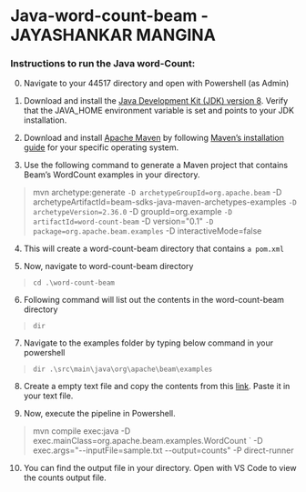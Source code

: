 # Java-word-count-beam - JAYASHANKAR MANGINA

### Instructions to run the Java word-Count:

0. Navigate to your 44517 directory and open with Powershell (as Admin)

1. Download and install the [Java Development Kit (JDK) version 8](https://www.oracle.com/java/technologies/downloads/). Verify that the JAVA_HOME environment variable is set and points to your JDK installation.

2. Download and install [Apache Maven](https://maven.apache.org/download.cgi) by following [Maven’s installation guide](https://maven.apache.org/install.html) for your specific operating system.

3. Use the following command to generate a Maven project that contains Beam’s WordCount examples in your directory.

> mvn archetype:generate `
 -D archetypeGroupId=org.apache.beam `
 -D archetypeArtifactId=beam-sdks-java-maven-archetypes-examples `
 -D archetypeVersion=2.36.0 `
 -D groupId=org.example `
 -D artifactId=word-count-beam `
 -D version="0.1" `
 -D package=org.apache.beam.examples `
 -D interactiveMode=false
 

4. This will create a word-count-beam directory that contains ```a pom.xml```

5. Now, navigate to word-count-beam directory

> ```cd .\word-count-beam```

6. Following command will list out the contents in the word-count-beam directory

> ```dir```

7. Navigate to the examples folder by typing below command in your powershell

> ```dir .\src\main\java\org\apache\beam\examples```

8. Create a empty text file and copy the contents from this [link](https://00f74ba44b963764a31d794cfbb9a16a8904a8d4a9-apidata.googleusercontent.com/download/storage/v1/b/apache-beam-samples/o/shakespeare%2Fsonnets.txt?jk=AFshE3UR-5dRvKFmq7toNMefNLl9aaKaOZ3bwuzGskJB6MLNBOcWO9eE4wSQL1mcmUrXTt7N2XqgPFgiJPJKwXAB584AQsanNLk5plxmhohU7Oro4AlUCeV5RvvEG1-dSmnvRuoLaLC1noKFygH0RiI_ZSNZdiSGaoZPOSLTvgDbSA6p15pAgRm4mXZFoXySSqDC7QSqYIdUEkqbOMlMLhNTejjWSszS_aMIbzlotAfS7f9MG0wTj8EmJdzITx3y8CKejID_u4T-6FgXWZNcz41ggCrWrudkYlnV5tf_tuz1fiWygYIPz3X7RHgvTYajzFNy_6P2LBGB5anPkBoMZy6XGeG7yboZ0ogCAkSlfqyvLRAvOjM598g4xi4R-LDxc5XMsO-CHkNQwBPjyiI4vVKCT9PrJj2Y0IjbqarKJGy4TjboRxRKw-9E7kXUj6c609PSMtrnPrM5ASDJBYcdBfUgGfgLI9f1esDTdp-TyDo2RPt7wfx86bYkLlqwqiEEeh4LKOeQ-87c6qowMXeltZzA2lKJvROcgK8_8IpGYfS44IxFfRh1loFZZAK5bbOA7JJYtGMyEou0jPPIZzQs-sIBgYVSsfvsTv-wHvuJ1pwGE5lDk7NSf69m0HoQYmKFOQQUpaZYtak_lXR2zAa3fmt8ANLnUSFMgT_27mjkLzd6uJMB-_DE1leP-glg3GUkiIXIY5J1bGHTNiq2XjqBUR9Satr1fgMfmVw2Zlu2tLZjFGBrD-FcK75qMJ4xGqOeXuUOO8QudDQSMw3q6HcKWRUCwhajOIrweZkbet8bn2yrsspixoOY71wqlzrDRuo64QkvXFOyahkoNkWG5sNrtgmrfUH8uZ2UkdrYzZGaBMK_cxOrFvtcf-5w5roCNkM01eya0M1t_P_kNI_QmuhXjaXecjq2pm0l9rVMb-ICZ18CoIj5h8JC19Qlw-YNxla_OrpfKgrz3UimYLgVV7ncCg-nj3Ont6I&isca=1). Paste it in your text file.

9. Now, execute the pipeline in Powershell.

> mvn compile exec:java -D exec.mainClass=org.apache.beam.examples.WordCount `
 -D exec.args="--inputFile=sample.txt --output=counts" -P direct-runner

10. You can find the output file in your directory. Open with VS Code to view the counts output file.



